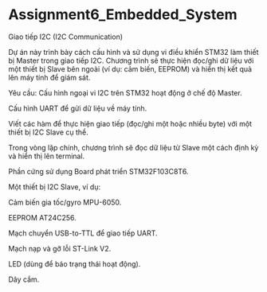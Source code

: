 # Assignment6_Embedded_System
Giao tiếp I2C (I2C Communication)

Dự án này trình bày cách cấu hình và sử dụng vi điều khiển STM32 làm thiết bị Master trong giao tiếp I2C. Chương trình sẽ thực hiện đọc/ghi dữ liệu với một thiết bị Slave bên ngoài (ví dụ: cảm biến, EEPROM) và hiển thị kết quả lên máy tính để giám sát.

Yêu cầu:
Cấu hình ngoại vi I2C trên STM32 hoạt động ở chế độ Master.

Cấu hình UART để gửi dữ liệu về máy tính.

Viết các hàm để thực hiện giao tiếp (đọc/ghi một hoặc nhiều byte) với một thiết bị I2C Slave cụ thể.

Trong vòng lặp chính, chương trình sẽ đọc dữ liệu từ Slave một cách định kỳ và hiển thị lên terminal.

Phần cứng sử dụng
Board phát triển STM32F103C8T6.

Một thiết bị I2C Slave, ví dụ:

Cảm biến gia tốc/gyro MPU-6050.

EEPROM AT24C256.

Mạch chuyển USB-to-TTL để giao tiếp UART.

Mạch nạp và gỡ lỗi ST-Link V2.

LED (dùng để báo trạng thái hoạt động).

Dây cắm.

